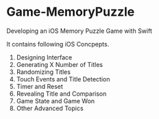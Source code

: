 # Game-MemoryPuzzle
Developing an iOS Memory Puzzle Game with Swift

It contains following iOS Concpepts.

1. Designing Interface
2. Generating X Number of Titles
3. Randomizing Titles
4. Touch Events and Title Detection
5. Timer and Reset
6. Revealing Title and Comparison
7. Game State and Game Won
8. Other Advanced Topics
